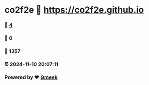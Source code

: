 # co2f2e :link: https://co2f2e.github.io 
### :page_facing_up: [4](https://co2f2e.github.io/tag.html) 
### :speech_balloon: 0 
### :hibiscus: 1357 
### :alarm_clock: 2024-11-10 20:07:11 
### Powered by :heart: [Gmeek](https://github.com/Meekdai/Gmeek)
